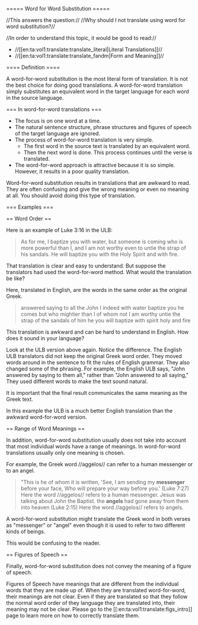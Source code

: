 ===== Word for Word Substitution =====

//This answers the question:// //Why should I not translate using word for word substitution?//

//In order to understand this topic, it would be good to read://
  * //[[en:ta:vol1:translate:translate_literal|Literal Translations]]//
  * //[[en:ta:vol1:translate:translate_fandm|Form and Meaning]]//

==== Definition ====

A word-for-word substitution is the most literal form of translation. It is not the best choice for doing good translations. A word-for-word translation simply substitutes an equivalent word in the target language for each word in the source language. 

=== In word-for-word translations ===

  * The focus is on one word at a time. 
  * The natural sentence structure, phrase structures and figures of speech of the target language are ignored. 
  * The process of word-for-word translation is very simple.
    * The first word in the source text is translated by an equivalent word. 
    * Then the next word is done. This process continues until the verse is translated. 
  * The word-for-word approach is attractive because it is so simple. However, it results in a poor quality translation.

Word-for-word substitution results in translations that are awkward to read. They are often confusing and give the wrong meaning or even no meaning at all. You should avoid doing this type of translation.

=== Examples ===

== Word Order ==

Here is an example of Luke 3:16 in the ULB: 

>As for me, I baptize you with water, but someone is coming who is more powerful than I, and I am not worthy even to untie the strap of his sandals. He will baptize you with the Holy Spirit and with fire.


That translation is clear and easy to understand. But suppose the translators had used the word-for-word method. What would the translation be like?

Here, translated in English, are the words in the same order as the original Greek.

>answered  saying  to all  the  John  I  indeed  with water  baptize  you  he comes  but  who mightier than I of whom not I am worthy untie the strap of the sandals of him he you will baptize with spirit holy and fire

This translation is awkward and can be hard to understand in English. How does it sound in your language?

Look at the ULB version above again. Notice the difference. The English ULB translators did not keep the original Greek word order. They moved words around in the sentence to fit the rules of English grammar. They also changed some of the phrasing. For example, the English ULB says, "John answered by saying to them all," rather than "John answered to all saying," They used different words to make the text sound natural.

It is important that the final result communicates the same meaning as the Greek text. 

In this example the ULB is a much better English translation than the awkward word-for-word version.

== Range of Word Meanings ==

In addition, word-for-word substitution usually does not take into account that most individual words have a range of meanings. In word-for-word translations usually only one meaning is chosen. 

For example, the Greek word //aggelos// can refer to a human messenger or to an angel. 
>"This is he of whom it is written, 'See, I am sending my __messenger__ before your face, Who will prepare your way before you.' (Luke 7:27)
Here the word //aggelos// refers to a human messenger. Jesus was talking about John the Baptist.
>the __angels__ had gone away from them into heaven  (Luke 2:15)
Here the word //aggelos// refers to angels.

A word-for-word substitution might translate the Greek word in both verses as "messenger" or "angel" even though it is used to refer to two different kinds of beings.

This would be confusing to the reader.

== Figures of Speech ==

Finally, word-for-word substitution does not convey the meaning of a figure of speech.

Figures of Speech have meanings that are different from the individual words that they are made up of. When they are translated word-for-word, their meanings are not clear. Even if they are translated so that they follow the normal word order of they language they are translated into, their meaning may not be clear. Please go to the [[:en:ta:vol1:translate:figs_intro]] page to learn more on how to correctly translate them.


